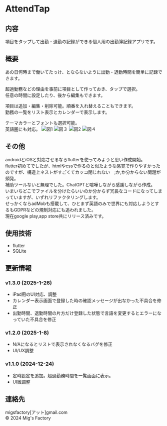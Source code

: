 # AttendTap
## 内容
項目をタップして出勤・退勤の記録ができる個人用の出勤簿記録アプリです。

## 概要
あの日何時まで働いてたっけ、とならないように出勤・退勤時間を簡単に記録できます。

超過勤務などの理由を事前に項目として作っておき、タップで選択。  
任意の時間に設定したり、後から編集もできます。

項目は追加・編集・削除可能。順番を入れ替えることもできます。  
勤務の一覧をリスト表示とカレンダーで表示します。

テーマカラーとフォントも選択可能。  
英語圏にも対応。
![図1](https://github.com/user-attachments/assets/d2082487-5c2e-4469-a722-e468b77d532f)
![図３](https://github.com/user-attachments/assets/0076bcbc-22c9-46e7-b6b1-038711f374b8)
![図2](https://github.com/user-attachments/assets/f8627142-1237-4e1e-baf2-9eef71799653)
![図４](https://github.com/user-attachments/assets/a36ce972-a074-4772-b616-019e7d99232e)


## その他
androidとiOSと対応させるならflutterを使ってみようと思い作成開始。  
flutter初めてでしたが、htmlやcssで作るのと似たような感覚で作りやすかったのですが、構造上ネストがすごくてカッコ閉じれない　;か,か分からない問題が頻発。  
補助ツールないと無理でした。ChatGPTと喧嘩しながら感謝しながら作成。  
いまいちどこでファイルを分けたらいいのか分からず冗長なコードになってしまっていますが、いずれリファクタリングします。  
せっかくならadMobも搭載して、ひとまず英語のみで世界にも対応しようとするもGDPRなどの規制対応にも追われました。  
現在google play,app store共にリリース済みです。

## 使用技術
- flutter  
- SQLite

## 更新情報
### v1.3.0 (2025-1-26)  
- iPad用のUI対応、調整  
- カレンダー表示画面で登録した時の確認メッセージが出なかった不具合を修正  
- 出勤時間、退勤時間の片方だけ登録した状態で言語を変更するとエラーになっていた不具合を修正

### v1.2.0 (2025-1-8)
- N/Aになるとリストで表示されなくなるバグを修正
- UI/UX調整

### v1.1.0 (2024-12-24)
- 定時設定を追加。超過勤務時間を一覧画面に表示。
- UI微調整

## 連絡先
migsfactory[アット]gmail.com  
&copy; 2024 Mig's Factory
